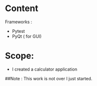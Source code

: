 # Content
  Frameworks : 
  - Pytest
  - PyQt ( for GUI)

# Scope:  
-  I created a calculator application

##Note : This work is not over I just started.
